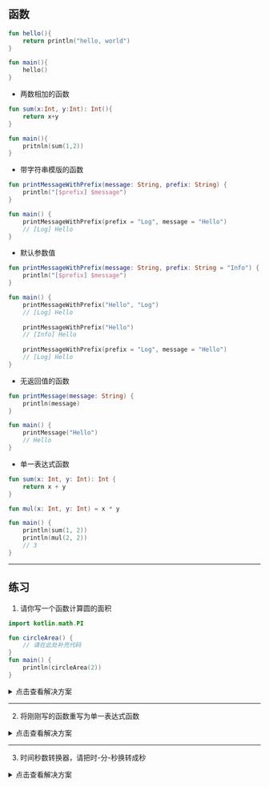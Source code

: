 ## 函数
```kotlin
fun hello(){
    return println("hello, world")
}

fun main(){
    hello()
}
```

- 两数相加的函数

```kotlin
fun sum(x:Int, y:Int): Int(){
    return x+y
}

fun main(){
    pritnln(sum(1,2))
}
```

- 带字符串模版的函数
```kotlin
fun printMessageWithPrefix(message: String, prefix: String) {
    println("[$prefix] $message")
}

fun main() {
    printMessageWithPrefix(prefix = "Log", message = "Hello")
    // [Log] Hello
}
```

- 默认参数值

```kotlin
fun printMessageWithPrefix(message: String, prefix: String = "Info") {
    println("[$prefix] $message")
}

fun main() {
    printMessageWithPrefix("Hello", "Log") 
    // [Log] Hello
    
    printMessageWithPrefix("Hello")        
    // [Info] Hello
    
    printMessageWithPrefix(prefix = "Log", message = "Hello")
    // [Log] Hello
}
```

- 无返回值的函数

```kotlin
fun printMessage(message: String) {
    println(message)
}

fun main() {
    printMessage("Hello")
    // Hello
}
```

- 单一表达式函数

```kotlin
fun sum(x: Int, y: Int): Int {
    return x + y
}

fun mul(x: Int, y: Int) = x * y

fun main() {
    println(sum(1, 2))
    println(mul(2, 2))
    // 3
}
```

---

## 练习

1. 请你写一个函数计算圆的面积

```kotlin
import kotlin.math.PI

fun circleArea() {
    // 请在此处补充代码
}
fun main() {
    println(circleArea(2))
}
```

<details>
<summary>点击查看解决方案</summary>

```kotlin
import kotlin.math.PI

fun circleArea(r: Int) : Double{
    // 请在此处补充代码
    return r*r*Math.PI
}
fun main() {
    println(circleArea(2))
}
```
</details>

---

2. 将刚刚写的函数重写为单一表达式函数

<details>
<summary>点击查看解决方案</summary>

```kotlin
import kotlin.math.PI

fun circleArea(radius: Int): Double = PI * radius * radius

fun main() {
    println(circleArea(2)) // 12.566370614359172
}
```
</details>

---

3. 时间秒数转换器，请把时-分-秒换转成秒

<details>
<summary>点击查看解决方案</summary>

```kotlin
fun intervalInSeconds(hours: Int, minutes: Int, seconds: Int) =
    ((hours * 60) + minutes) * 60 + seconds

fun main() {
    println(intervalInSeconds(1, 20, 15))
    println(intervalInSeconds(0, 1, 25))
    println(intervalInSeconds(2, 0, 0))
    println(intervalInSeconds(0, 10, 0))
    println(intervalInSeconds(1, 0, 1))
}
```
</details>

